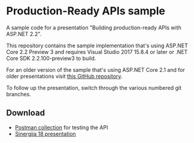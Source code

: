 # Production-Ready APIs sample

A sample code for a presentation "Building production-ready APIs with ASP.NET 2.2".

This repository contains the sample implementation that's using ASP.NET Core 2.2 Preview 3 and requires Visual Studio 2017 15.8.4 or later or .NET Core SDK 2.2.100-preview3 to build. 

For an older version of the sample that's using ASP.NET Core 2.1 and for older presentations visit [this GitHub repository](https://github.com/miroslavpopovic/production-ready-apis-sample-2.1).

To follow up the presentation, switch through the various numbered git branches.

## Download

- [Postman collection](board-games-api-postman-collection.json) for testing the API
- [Sinergija 18 presentation](2018-sinergija-production-ready-apis-2.2.pptx)
